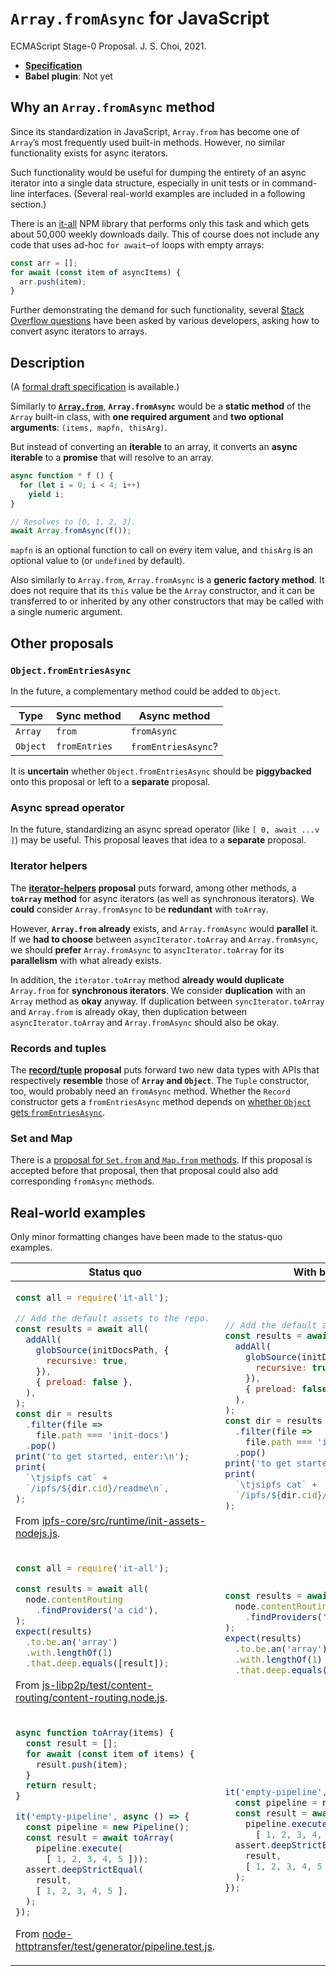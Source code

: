 # `Array.fromAsync` for JavaScript
ECMAScript Stage-0 Proposal. J. S. Choi, 2021.

* **[Specification][]**
* **Babel plugin**: Not yet

[specification]: http://jschoi.org/21/es-array-async-from/

## Why an `Array.fromAsync` method
Since its standardization in JavaScript,
`Array.from` has become one of `Array`’s
most frequently used built-in methods.
However, no similar functionality exists for async iterators.

Such functionality would be useful
for dumping the entirety of an async iterator
into a single data structure,
especially in unit tests or in command-line interfaces.
(Several real-world examples are included in a following section.)

There is an [it-all][] NPM library that performs only this task
and which gets about 50,000 weekly downloads daily.
This of course does not include any code
that uses ad-hoc `for await`–`of` loops with empty arrays:
```js
const arr = [];
for await (const item of asyncItems) {
  arr.push(item);
}
```
Further demonstrating the demand for such functionality,
several [Stack Overflow questions][Stack Overflow] have been asked
by various developers, asking how to convert async iterators to arrays.

[it-all]: https://www.npmjs.com/package/it-all
[Stack Overflow]: https://stackoverflow.com/questions/58668361/how-can-i-convert-an-async-iterator-to-an-array

## Description
(A [formal draft specification][specification] is available.)

Similarly to **[`Array.from`][]**,
**`Array.fromAsync`** would be a **static method**
of the `Array` built-in class, with **one required argument**
and **two optional arguments**: `(items, mapfn, thisArg)`.

But instead of converting an **iterable** to an array,
it converts an **async iterable** to a **promise**
that will resolve to an array.

```js
async function * f () {
  for (let i = 0; i < 4; i++)
    yield i;
}

// Resolves to [0, 1, 2, 3].
await Array.fromAsync(f());
```

[`Array.from`]: https://developer.mozilla.org/en-US/docs/Web/JavaScript/Reference/Global_Objects/Array/from

`mapfn` is an optional function to call on every item value,
and `thisArg` is an optional value to (or `undefined` by default).

Also similarly to `Array.from`, `Array.fromAsync` is a **generic factory method**.
It does not require that its `this` value be the `Array` constructor,
and it can be transferred to or inherited by any other constructors
that may be called with a single numeric argument.

## Other proposals

### `Object.fromEntriesAsync`
In the future, a complementary method could be added to `Object`.

Type    | Sync method  | Async method
------- | ------------ | ------------------
`Array` | `from`       | `fromAsync`
`Object`| `fromEntries`| `fromEntriesAsync`?

It is **uncertain** whether `Object.fromEntriesAsync`
should be **piggybacked** onto this proposal
or left to a **separate** proposal.

### Async spread operator
In the future, standardizing an async spread operator (like `[ 0, await ...v ]`)
may be useful. This proposal leaves that idea to a **separate** proposal.

### Iterator helpers
The **[iterator-helpers][] proposal** puts forward, among other methods,
a **`toArray` method** for async iterators (as well as synchronous iterators).
We **could** consider `Array.fromAsync` to be **redundant** with `toArray`.

However, **`Array.from` already** exists,
and `Array.fromAsync` would **parallel** it.
If we **had to choose** between `asyncIterator.toArray` and `Array.fromAsync`,
we should **prefer** `Array.fromAsync` to `asyncIterator.toArray`
for its **parallelism** with what already exists.

In addition, the `iterator.toArray` method **already would duplicate** `Array.from`
for **synchronous iterators**.
We consider **duplication** with an `Array` method as **okay** anyway.
If duplication between `syncIterator.toArray` and `Array.from` is already okay,
then duplication between `asyncIterator.toArray` and `Array.fromAsync` should also be okay.

[iterator-helpers]: https://github.com/tc39/proposal-iterator-helpers

### Records and tuples
The **[record/tuple] proposal** puts forward two new data types
with APIs that respectively **resemble** those of **`Array` and `Object`**.
The `Tuple` constructor, too, would probably need an `fromAsync` method.
Whether the `Record` constructor gets a `fromEntriesAsync` method
depends on [whether `Object` gets `fromEntriesAsync`](#objectfromentriesasync).

[record/tuple]: https://github.com/tc39/proposal-record-tuple

### Set and Map
There is a [proposal for `Set.from` and `Map.from` methods][setmap-offrom].
If this proposal is accepted before that proposal,
then that proposal could also add corresponding `fromAsync` methods.

[setmap-offrom]: (https://github.com/tc39/proposal-setmap-offrom)

## Real-world examples
Only minor formatting changes have been made to the status-quo examples.

<table>
<thead>
<tr>
<th>Status quo
<th>With binding

<tbody>
<tr>
<td>

```js
const all = require('it-all');

// Add the default assets to the repo.
const results = await all(
  addAll(
    globSource(initDocsPath, {
      recursive: true,
    }),
    { preload: false },
  ),
);
const dir = results
  .filter(file =>
    file.path === 'init-docs')
  .pop()
print('to get started, enter:\n');
print(
  `\tjsipfs cat` +
  `/ipfs/${dir.cid}/readme\n`,
);
```
From [ipfs-core/src/runtime/init-assets-nodejs.js][].

<td>

```js
// Add the default assets to the repo.
const results = await Array.fromAsync(
  addAll(
    globSource(initDocsPath, {
      recursive: true,
    }),
    { preload: false },
  ),
);
const dir = results
  .filter(file =>
    file.path === 'init-docs')
  .pop()
print('to get started, enter:\n');
print(
  `\tjsipfs cat` +
  `/ipfs/${dir.cid}/readme\n`,
);
```

<tr>
<td>

```js
const all = require('it-all');

const results = await all(
  node.contentRouting
    .findProviders('a cid'),
);
expect(results)
  .to.be.an('array')
  .with.lengthOf(1)
  .that.deep.equals([result]);
```
From [js-libp2p/test/content-routing/content-routing.node.js][].

<td>

```js
const results = await Array.fromAsync(
  node.contentRouting
    .findProviders('a cid'),
);
expect(results)
  .to.be.an('array')
  .with.lengthOf(1)
  .that.deep.equals([result]);
```

<tr>
<td>

```js
async function toArray(items) {
  const result = [];
  for await (const item of items) {
    result.push(item);
  }
  return result;
}

it('empty-pipeline', async () => {
  const pipeline = new Pipeline();
  const result = await toArray(
    pipeline.execute(
      [ 1, 2, 3, 4, 5 ]));
  assert.deepStrictEqual(
    result,
    [ 1, 2, 3, 4, 5 ],
  );
});
```

From [node-httptransfer/test/generator/pipeline.test.js][].

<td>

```js
it('empty-pipeline', async () => {
  const pipeline = new Pipeline();
  const result = await Array.fromAsync(
    pipeline.execute(
      [ 1, 2, 3, 4, 5 ]));
  assert.deepStrictEqual(
    result,
    [ 1, 2, 3, 4, 5 ],
  );
});
```

</table>

[ipfs-core/src/runtime/init-assets-nodejs.js]: https://github.com/ipfs/js-ipfs/blob/release/v0.54.x/packages/ipfs-core/src/runtime/init-assets-nodejs.js
[js-libp2p/test/content-routing/content-routing.node.js]: https://github.com/libp2p/js-libp2p/blob/13cf4761489d59b22924bb8ec2ec6dbe207b280c/test/content-routing/content-routing.node.js
[node-httptransfer/test/generator/pipeline.test.js]: https://github.com/adobe/node-httptransfer/blob/22a32e72df89ce40e77a1dae5575a07654a0851f/test/generator/pipeline.test.js

